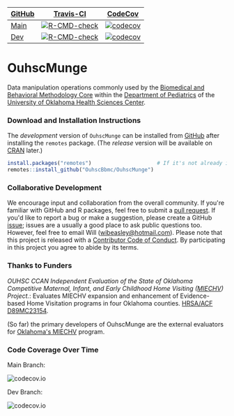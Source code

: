 | [GitHub](https://github.com/OuhscBbmc/OuhscMunge) | [Travis-CI](https://app.travis-ci.com/OuhscBbmc/OuhscMunge/builds) | [CodeCov](https://app.codecov.io/gh/OuhscBbmc/OuhscMunge/) |
| :----- | :---------------------------: | :-------: |
| [Main](https://github.com/OuhscBbmc/OuhscMunge/tree/main) | [![R-CMD-check](https://github.com/OuhscBbmc/OuhscMunge/actions/workflows/check-release.yaml/badge.svg)](https://github.com/OuhscBbmc/OuhscMunge/actions/workflows/check-release.yaml) | [![codecov](https://codecov.io/gh/OuhscBbmc/OuhscMunge/branch/main/graph/badge.svg?token=O1mkr31GRw)](https://codecov.io/gh/OuhscBbmc/OuhscMunge) |
| [Dev](https://github.com/OuhscBbmc/OuhscMunge/tree/dev) | [![R-CMD-check](https://github.com/OuhscBbmc/OuhscMunge/actions/workflows/check-release.yaml/badge.svg?branch=dev)](https://github.com/OuhscBbmc/OuhscMunge/actions/workflows/check-release.yaml) | [![codecov](https://codecov.io/gh/OuhscBbmc/OuhscMunge/branch/dev/graph/badge.svg?token=O1mkr31GRw)](https://app.codecov.io/gh/OuhscBbmc/OuhscMunge/tree/dev) |

OuhscMunge
==========
Data manipulation operations commonly used by the [Biomedical and Behavioral Methodology Core](http://www.ouhsc.edu/bbmc/) within the [Department of Pediatrics](http://www.oumedicine.com/pediatrics) of the [University of Oklahoma Health Sciences Center](http://ouhsc.edu/).

### Download and Installation Instructions
<!--
The *release* version of OuhscMunge can be installed from [CRAN](http://cran.r-project.org/web/packages/OuhscMunge/).
```r
install.packages("OuhscMunge")
```
-->

The *development* version of `OuhscMunge` can be installed from [GitHub](https://github.com/OuhscBbmc/OuhscMunge) after installing the `remotes` package.  (The *release* version will be available on [CRAN](https://cran.r-project.org/) later.)
```r
install.packages("remotes")                     # If it's not already installed.
remotes::install_github("OuhscBbmc/OuhscMunge")
```

### Collaborative Development
We encourage input and collaboration from the overall community.  If you're familiar with GitHub and R packages, feel free to submit a [pull request](https://github.com/OuhscBbmc/OuhscMunge/pulls).  If you'd like to report a bug or make a suggestion, please create a GitHub [issue](https://github.com/OuhscBbmc/OuhscMunge/issues); issues are a usually a good place to ask public questions too.  However, feel free to email Will (<wibeasley@hotmail.com>).  Please note that this project is released with a [Contributor Code of Conduct](CONDUCT.md). By participating in this project you agree to abide by its terms.

### Thanks to Funders
*OUHSC CCAN Independent Evaluation of the State of Oklahoma Competitive Maternal, Infant, and Early Childhood Home Visiting ([MIECHV](https://mchb.hrsa.gov/programs-impact/programs/home-visiting)) Project.*: Evaluates MIECHV expansion and enhancement of Evidence-based Home Visitation programs in four Oklahoma counties. [HRSA/ACF D89MC23154](https://perf-data.hrsa.gov/mchb/DGISReports/Abstract/AbstractDetails.aspx?Source=TVIS&GrantNo=D89MC23154&FY=2012).

(So far) the primary developers of OuhscMunge are the external evaluators for [Oklahoma's MIECHV](https://www.ok.gov/health/Child_and_Family_Health/Family_Support_and_Prevention_Service/MIECHV_Program_-_Federal_Home_Visiting_Grant/MIECHV_Program_Resources/index.html) program.

### Code Coverage Over Time

Main Branch:

![codecov.io](http://codecov.io/github/OuhscBbmc/OuhscMunge/branch.svg?branch=main)

Dev Branch:

![codecov.io](http://codecov.io/github/OuhscBbmc/OuhscMunge/branch.svg?branch=dev)
